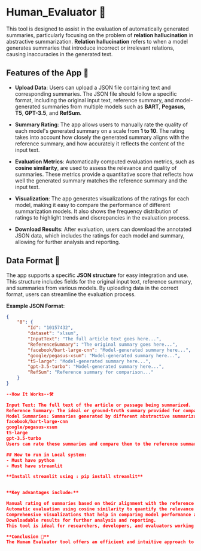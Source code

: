 # Human_Evaluator 📝

This tool is designed to assist in the evaluation of automatically generated summaries, particularly focusing on the problem of **relation hallucination** in abstractive summarization. **Relation hallucination** refers to when a model generates summaries that introduce incorrect or irrelevant relations, causing inaccuracies in the generated text.

## Features of the App 🚀

- **Upload Data**: Users can upload a JSON file containing text and corresponding summaries. The JSON file should follow a specific format, including the original input text, reference summary, and model-generated summaries from multiple models such as **BART**, **Pegasus**, **T5**, **GPT-3.5**, and **RefSum**.

- **Summary Rating**: The app allows users to manually rate the quality of each model's generated summary on a scale from **1 to 10**. The rating takes into account how closely the generated summary aligns with the reference summary, and how accurately it reflects the content of the input text.

- **Evaluation Metrics**: Automatically computed evaluation metrics, such as **cosine similarity**, are used to assess the relevance and quality of summaries. These metrics provide a quantitative score that reflects how well the generated summary matches the reference summary and the input text.

- **Visualization**: The app generates visualizations of the ratings for each model, making it easy to compare the performance of different summarization models. It also shows the frequency distribution of ratings to highlight trends and discrepancies in the evaluation process.

- **Download Results**: After evaluation, users can download the annotated JSON data, which includes the ratings for each model and summary, allowing for further analysis and reporting.

## Data Format 📁

The app supports a specific **JSON structure** for easy integration and use. This structure includes fields for the original input text, reference summary, and summaries from various models. By uploading data in the correct format, users can streamline the evaluation process.

**Example JSON Format**:

```json
{
    "0": {
        "Id": "10157432",
        "dataset": "xlsum",
        "InputText": "The full article text goes here...",
        "ReferenceSummary": "The original summary goes here...",
        "facebook/bart-large-cnn": "Model-generated summary here...",
        "google/pegasus-xsum": "Model-generated summary here...",
        "t5-large": "Model-generated summary here...",
        "gpt-3.5-turbo": "Model-generated summary here...",
        "RefSum": "Reference summary for comparison..."
    }
}

--How It Works--🛠️

Input Text: The full text of the article or passage being summarized.
Reference Summary: The ideal or ground-truth summary provided for comparison.
Model Summaries: Summaries generated by different abstractive summarization models such as:
facebook/bart-large-cnn
google/pegasus-xsum
t5-large
gpt-3.5-turbo
Users can rate these summaries and compare them to the reference summary using the app's features.

## How to run in Local system:
- Must have python
- Must have streamlit

**Install streamlit using : pip install streamlit**


**Key advantages include:**

Manual rating of summaries based on their alignment with the reference summary.
Automatic evaluation using cosine similarity to quantify the relevance and accuracy of the generated text.
Comprehensive visualizations that help in comparing model performance and rating trends.
Downloadable results for further analysis and reporting.
This tool is ideal for researchers, developers, and evaluators working in the field of Natural Language Processing (NLP), especially in tasks related to summarization and the detection of relation hallucinations. By providing a clear and structured workflow, it enables better understanding and improvement of summarization models.

**Conclusion 🎯**
The Human Evaluator tool offers an efficient and intuitive approach to evaluating automatically generated summaries, specifically focusing on the problem of relation hallucination in abstractive summarization. By allowing users to upload structured JSON data, rate model summaries, and visualize the results, this tool provides a powerful mechanism to assess the performance of various summarization models.

